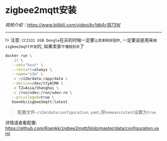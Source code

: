 # zigbee2mqtt安装

*视频介绍：https://www.bilibili.com/video/bv1dk4y1B73W*

---

!> 注意: `CC2531 USB Dongle`在买的时候一定要`让卖家刷好固件`, 一定要说是用来`做zigbee2mqtt开发`的, 如果卖家`不懂就别买`了

```bash
docker run \
   -it \
   --net="host" \
   --restart=always \
   --name="z2m" \
   -v ~/z2m/data:/app/data \
   --device=/dev/ttyACM0 \
   -e TZ=Asia/Shanghai \
   -v /run/udev:/run/udev:ro \
   --privileged=true \
   koenkk/zigbee2mqtt:latest
```

> 配置文件`~/z2m/data/configuration.yaml`,将`homeassistant`设置为`true`

详情请查看配置: https://github.com/Koenkk/zigbee2mqtt/blob/master/data/configuration.yaml